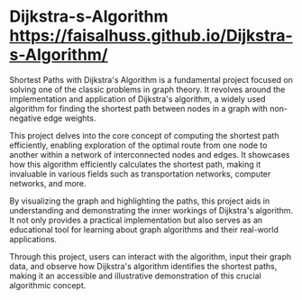 # Dijkstra-s-Algorithm https://faisalhuss.github.io/Dijkstra-s-Algorithm/
Shortest Paths with Dijkstra's Algorithm is a fundamental project focused on solving one of the classic problems in graph theory. It revolves around the implementation and application of Dijkstra's algorithm, a widely used algorithm for finding the shortest path between nodes in a graph with non-negative edge weights.

This project delves into the core concept of computing the shortest path efficiently, enabling exploration of the optimal route from one node to another within a network of interconnected nodes and edges. It showcases how this algorithm efficiently calculates the shortest path, making it invaluable in various fields such as transportation networks, computer networks, and more.

By visualizing the graph and highlighting the paths, this project aids in understanding and demonstrating the inner workings of Dijkstra's algorithm. It not only provides a practical implementation but also serves as an educational tool for learning about graph algorithms and their real-world applications.

Through this project, users can interact with the algorithm, input their graph data, and observe how Dijkstra's algorithm identifies the shortest paths, making it an accessible and illustrative demonstration of this crucial algorithmic concept.
